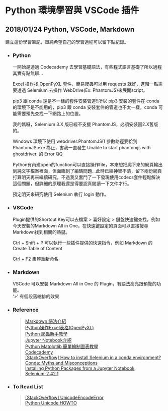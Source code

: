 # Python 環境學習與 VSCode 插件
## 2018/01/24 Python, VSCode, Markdown

建立這份學習筆記，單純希望自己的學習過程可以留下點紀錄。  
  
+ ### Python  
	一開始是透過 Codecademy 去學習基礎語法，有些程式語言基礎了所以過程其實有點無聊...  

	Excel 操作找 OpenPyXL 套件，簡易爬蟲可以用 requests 就好，進階一點需要透過 Selemium 去操作 WebDrive(Ex: PhantomJS)來展開script。

	pip3 跟 conda 還是不一樣的套件安裝管道!!所以 pip3 安裝的套件在 conda 的環境下是不能用的，pip3 跟 conda 安裝套件的管道也不太一樣，conda 可能需要預先查找一下網路上的位置。

	我的媽呀，Selemium 3.X 版已經不支援 PhantomJS，必須安裝回2.X舊版的。

	Windows 環境下使用 webdriver.PhantomJS() 參數路徑要給到 PhantomJS.exe 為止，害我一直發生 Unable to start phantomjs with ghostdriver. 的 Error QQ

	Python有內建open的function可以直接操作file，本來想把爬下來的網頁輸出到純文字檔案裡面，但面臨到了編碼問題...此時已經神智不清，留下兩份網頁打算明天再來繼續研究，不過我又奮鬥了一下發現使用codecs套件輕鬆解決這個問題，但詳細的原理我還是得要認真閱讀一下文件才行。

	預定明天來研究使用 Selenium 執行 login 動作。

+ ### VSCode  
	Plugin提供的Shortcut Key可以去檔案 > 喜好設定 > 鍵盤快速鍵查找，例如今天安裝的Markdown All in One，在快速鍵設定的頁面可以直接搜尋Markdown找到相關的熱鍵。  
		
	Ctrl + Shift + P 可以執行一些插件提供的快速指令，例如 Markdown 的 Create Table of Content

	Ctrl + F2 集體重新命名

+ ### Markdown  
	VSCode 可以安裝 Markdown All in One 的 Plugin，有語法高亮跟預覽的功能。   
	'>' 有個段落縮排的效果

+ ### Reference  
	>[Markdown 語法介紹](http://markdown.tw/)  
	[Python操作Excel表格(OpenPyXL)](http://blog.topspeedsnail.com/archives/5404)  
	[Python 爬蟲新手教學](http://pala.tw/python-web-crawler/)  
	[Jupyter Notebook介紹](https://goo.gl/ooQ8fg)  
	[Python Matplotlib 簡單繪制圖表教學](https://goo.gl/4NY1aq)  
	[Codecademy](https://www.codecademy.com/)  
	[[StackOverflow] How to install Selenium in a conda environment?](https://goo.gl/e1jWhL)  
	[Conda: Myths and Misconceptions](https://goo.gl/LvSahB)  
	[Installing Python Packages from a Jupyter Notebook](https://goo.gl/RoiUsS)  
	[Selenium-2.42.1](https://pypi.python.org/pypi/selenium/2.42.1)

+ ### To Read List  
	>[[StackOverflow] UnicodeEncodeError](https://goo.gl/BwUo8Q)  
	[Python Unicode HOWTO](https://docs.python.org/2.7/howto/unicode.html)  

	 
